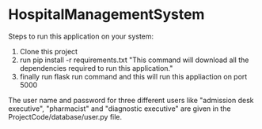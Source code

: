 # HospitalManagementSystem

Steps to run this application on your system:
1. Clone this project
2. run pip install -r requirements.txt "This command will download all the dependencies required to run this application."
3. finally run flask run command and this will run this appliaction on port 5000


The user name and password for three different users like "admission desk executive", "pharmacist" and "diagnostic executive" are given in the ProjectCode/database/user.py file.

